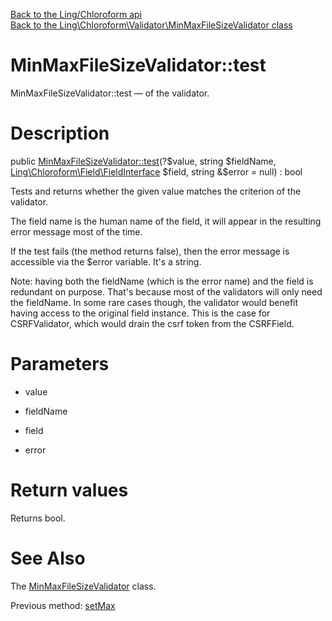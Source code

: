 [Back to the Ling/Chloroform api](https://github.com/lingtalfi/Chloroform/blob/master/doc/api/Ling/Chloroform.md)<br>
[Back to the Ling\Chloroform\Validator\MinMaxFileSizeValidator class](https://github.com/lingtalfi/Chloroform/blob/master/doc/api/Ling/Chloroform/Validator/MinMaxFileSizeValidator.md)


MinMaxFileSizeValidator::test
================



MinMaxFileSizeValidator::test — of the validator.




Description
================


public [MinMaxFileSizeValidator::test](https://github.com/lingtalfi/Chloroform/blob/master/doc/api/Ling/Chloroform/Validator/MinMaxFileSizeValidator/test.md)(?$value, string $fieldName, [Ling\Chloroform\Field\FieldInterface](https://github.com/lingtalfi/Chloroform/blob/master/doc/api/Ling/Chloroform/Field/FieldInterface.md) $field, string &$error = null) : bool




Tests and returns whether the given value matches the criterion
of the validator.

The field name is the human name of the field, it will appear in
the resulting error message most of the time.


If the test fails (the method returns false), then
the error message is accessible via the $error variable.
It's a string.



Note: having both the fieldName (which is the error name) and the field is redundant on purpose.
That's because most of the validators will only need the fieldName.
In some rare cases though, the validator would benefit having access to the original field instance.
This is the case for CSRFValidator, which would drain the csrf token from the CSRFField.




Parameters
================


- value

    

- fieldName

    

- field

    

- error

    


Return values
================

Returns bool.








See Also
================

The [MinMaxFileSizeValidator](https://github.com/lingtalfi/Chloroform/blob/master/doc/api/Ling/Chloroform/Validator/MinMaxFileSizeValidator.md) class.

Previous method: [setMax](https://github.com/lingtalfi/Chloroform/blob/master/doc/api/Ling/Chloroform/Validator/MinMaxFileSizeValidator/setMax.md)<br>


